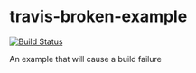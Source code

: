 # travis-broken-example

[![Build Status](https://travis-ci.org/Codazus/travis-broken-example.svg?branch=master)](https://travis-ci.org/Codazus/travis-broken-example)

An example that will cause a build failure
